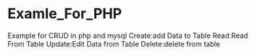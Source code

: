 # Examle_For_PHP
Example for CRUD in php and mysql
Create:add Data to Table
Read:Read From Table
Update:Edit Data from Table
Delete:delete from table
